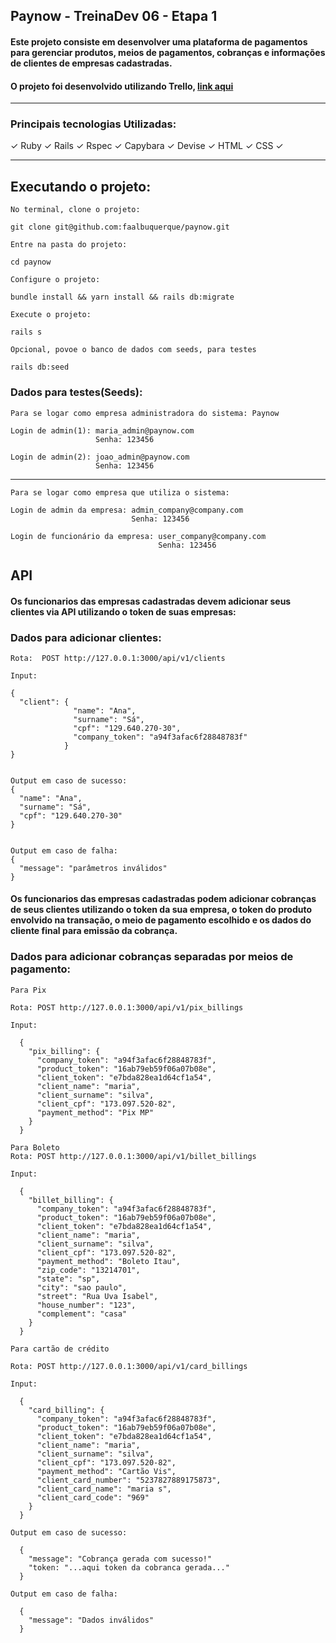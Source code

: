 <h2> Paynow - TreinaDev 06 - Etapa 1 </h2>

#### Este projeto consiste em desenvolver uma plataforma de pagamentos para gerenciar produtos, meios de pagamentos, cobranças e informações de clientes de empresas cadastradas.


#### O projeto foi desenvolvido utilizando Trello, [link aqui](https://trello.com/b/ZFZNSuCu/paynow)
---

### Principais tecnologias Utilizadas:

✓ Ruby ✓ Rails ✓ Rspec ✓ Capybara ✓ Devise ✓ HTML ✓ CSS ✓

---

## Executando o projeto:

```
No terminal, clone o projeto:

git clone git@github.com:faalbuquerque/paynow.git
```

```
Entre na pasta do projeto:

cd paynow
```

```
Configure o projeto:

bundle install && yarn install && rails db:migrate
```

```
Execute o projeto:

rails s
```

```
Opcional, povoe o banco de dados com seeds, para testes

rails db:seed
````

### Dados para testes(Seeds):
```
Para se logar como empresa administradora do sistema: Paynow

Login de admin(1): maria_admin@paynow.com
                   Senha: 123456

Login de admin(2): joao_admin@paynow.com
                   Senha: 123456

```
---

```
Para se logar como empresa que utiliza o sistema:

Login de admin da empresa: admin_company@company.com
                           Senha: 123456

Login de funcionário da empresa: user_company@company.com
                                 Senha: 123456

```

## API

#### Os funcionarios das empresas cadastradas devem adicionar seus clientes via API utilizando o token de suas empresas:

### Dados para adicionar clientes:

```
Rota:  POST http://127.0.0.1:3000/api/v1/clients

Input:

{
  "client": {
              "name": "Ana",
              "surname": "Sá",
              "cpf": "129.640.270-30",
              "company_token": "a94f3afac6f28848783f"
            }
}


Output em caso de sucesso:
{
  "name": "Ana",
  "surname": "Sá",
  "cpf": "129.640.270-30"
}


Output em caso de falha:
{
  "message": "parâmetros inválidos"
}

```

#### Os funcionarios das empresas cadastradas podem adicionar cobranças de seus clientes utilizando o token da sua empresa, o token do produto envolvido na transação, o meio de pagamento escolhido e os dados do cliente final para emissão da cobrança.


### Dados para adicionar cobranças separadas por meios de pagamento:

```
Para Pix

Rota: POST http://127.0.0.1:3000/api/v1/pix_billings

Input:

  {
    "pix_billing": {
      "company_token": "a94f3afac6f28848783f",
      "product_token": "16ab79eb59f06a07b08e",
      "client_token": "e7bda828ea1d64cf1a54",
      "client_name": "maria",
      "client_surname": "silva",
      "client_cpf": "173.097.520-82",
      "payment_method": "Pix MP"
    }
  }

```

```
Para Boleto
Rota: POST http://127.0.0.1:3000/api/v1/billet_billings

Input:

  {
    "billet_billing": {
      "company_token": "a94f3afac6f28848783f",
      "product_token": "16ab79eb59f06a07b08e",
      "client_token": "e7bda828ea1d64cf1a54",
      "client_name": "maria",
      "client_surname": "silva",
      "client_cpf": "173.097.520-82",
      "payment_method": "Boleto Itau",
      "zip_code": "13214701",
      "state": "sp",
      "city": "sao paulo",
      "street": "Rua Uva Isabel",
      "house_number": "123",
      "complement": "casa"
    }
  }

```

```
Para cartão de crédito

Rota: POST http://127.0.0.1:3000/api/v1/card_billings

Input:

  {
    "card_billing": {
      "company_token": "a94f3afac6f28848783f",
      "product_token": "16ab79eb59f06a07b08e",
      "client_token": "e7bda828ea1d64cf1a54",
      "client_name": "maria",
      "client_surname": "silva",
      "client_cpf": "173.097.520-82",
      "payment_method": "Cartão Vis",
      "client_card_number": "5237827889175873",
      "client_card_name": "maria s",
      "client_card_code": "969"
    }
  }

```

```
Output em caso de sucesso:

  {
    "message": "Cobrança gerada com sucesso!"
    "token: "...aqui token da cobranca gerada..."
  }

```

```
Output em caso de falha:

  {
    "message": "Dados inválidos"
  }

```
